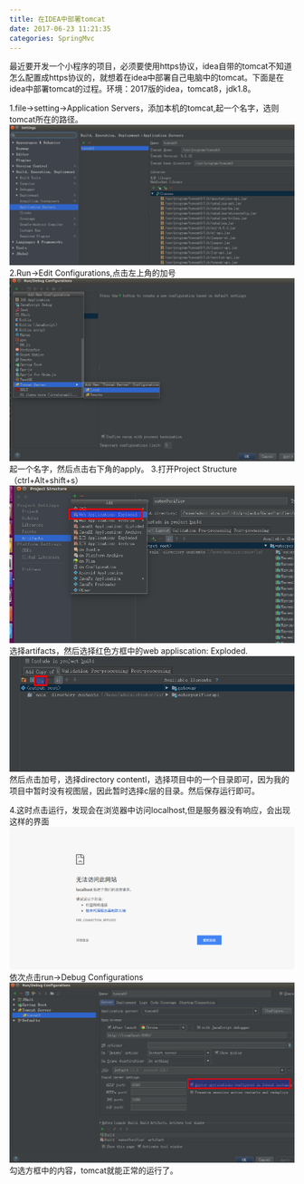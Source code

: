 ```yaml
---
title: 在IDEA中部署tomcat
date: 2017-06-23 11:21:35
categories: SpringMvc
---
```


最近要开发一个小程序的项目，必须要使用https协议，idea自带的tomcat不知道怎么配置成https协议的，就想着在idea中部署自己电脑中的tomcat。下面是在idea中部署tomcat的过程。环境：2017版的idea，tomcat8，jdk1.8。

<!--more-->
1.file->setting->Application Servers，添加本机的tomcat,起一个名字，选则tomcat所在的路径。
 ![](/images/选区_072.png)
 2.Run->Edit Configurations,点击左上角的加号
  ![](/images/选区_073.png)
  起一个名字，然后点击右下角的apply。
  3.打开Project Structure（ctrl+Alt+shift+s）
  ![](/images/选区_074.png)
  选择artifacts，然后选择红色方框中的web appliscation: Exploded.
    ![](/images/选区_075.png)
    然后点击加号，选择directory contentl，选择项目中的一个目录即可，因为我的项目中暂时没有视图层，因此暂时选择c层的目录。然后保存运行即可。

4.这时点击运行，发现会在浏览器中访问localhost,但是服务器没有响应，会出现这样的界面
![](/images/选区_080.png)
 依次点击run->Debug Configurations 
![](/images/选区_076.png)
 勾选方框中的内容，tomcat就能正常的运行了。
       